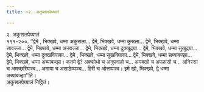 ```yaml
---
title: ०२. अकुसलपेय्यालं

---
```

२. अकुसलपेय्यालं  
१९१-२००. ‘‘द्वेमे , भिक्खवे, धम्मा अकुसला… द्वेमे, भिक्खवे, धम्मा कुसला… द्वेमे, भिक्खवे, धम्मा सावज्जा… द्वेमे, भिक्खवे, धम्मा अनवज्जा… द्वेमे, भिक्खवे, धम्मा दुक्खुद्रया… द्वेमे, भिक्खवे, धम्मा सुखुद्रया… द्वेमे, भिक्खवे, धम्मा दुक्खविपाका… द्वेमे , भिक्खवे, धम्मा सुखविपाका… द्वेमे, भिक्खवे, धम्मा सब्याबज्झा… द्वेमे, भिक्खवे, धम्मा अब्याबज्झा। कतमे द्वे? अक्कोधो च अनुपनाहो च… अमक्खो च अपळासो च… अनिस्सा च अमच्छरियञ्च… अमाया च असाठेय्यञ्च… हिरी च ओत्तप्पञ्च। इमे खो, भिक्खवे, द्वे धम्मा अब्याबज्झा’’ति।  
अकुसलपेय्यालं निट्ठितं।  